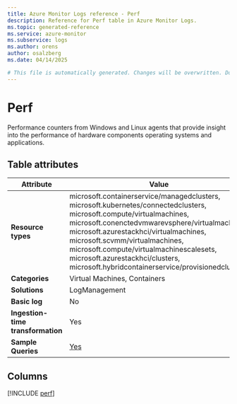 ```yaml
---
title: Azure Monitor Logs reference - Perf
description: Reference for Perf table in Azure Monitor Logs.
ms.topic: generated-reference
ms.service: azure-monitor
ms.subservice: logs
ms.author: orens
author: osalzberg
ms.date: 04/14/2025

# This file is automatically generated. Changes will be overwritten. Do not change this file directly.
---
```


# Perf

Performance counters from Windows and Linux agents that provide insight into the performance of hardware components operating systems and applications.


## Table attributes

|Attribute|Value|
|---|---|
|**Resource types**|microsoft.containerservice/managedclusters,<br>microsoft.kubernetes/connectedclusters,<br>microsoft.compute/virtualmachines,<br>microsoft.conenctedvmwarevsphere/virtualmachines,<br>microsoft.azurestackhci/virtualmachines,<br>microsoft.scvmm/virtualmachines,<br>microsoft.compute/virtualmachinescalesets,<br>microsoft.azurestackhci/clusters,<br>microsoft.hybridcontainerservice/provisionedclusters|
|**Categories**|Virtual Machines, Containers|
|**Solutions**| LogManagement|
|**Basic log**|No|
|**Ingestion-time transformation**|Yes|
|**Sample Queries**|[Yes](/azure/azure-monitor/reference/queries/perf)|



## Columns
  
[!INCLUDE [perf](~/reusable-content/ce-skilling/azure/includes/azure-monitor/reference/tables/perf-include.md)]
